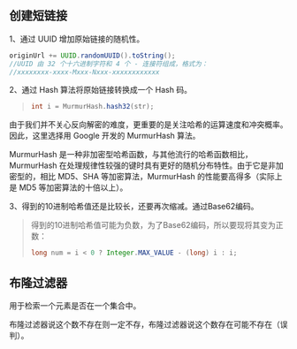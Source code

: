## 创建短链接

1、通过 UUID 增加原始链接的随机性。

```java
originUrl += UUID.randomUUID().toString();
//UUID 由 32 个十六进制字符和 4 个 - 连接符组成，格式为：
//xxxxxxxx-xxxx-Mxxx-Nxxx-xxxxxxxxxxxx
```

2、通过 Hash 算法将原始链接转换成一个 Hash 码。

> ```java
> int i = MurmurHash.hash32(str);
> ```

由于我们并不关心反向解密的难度，更重要的是关注哈希的运算速度和冲突概率。因此，这里选择用 Google 开发的 MurmurHash 算法。

MurmurHash 是一种非加密型哈希函数，与其他流行的哈希函数相比，MurmurHash 在处理规律性较强的键时具有更好的随机分布特性。由于它是非加密型的，相比 MD5、SHA 等加密算法，MurmurHash 的性能要高得多（实际上是 MD5 等加密算法的十倍以上）。

3、得到的10进制哈希值还是比较长，还要再次缩减。通过Base62编码。

> 得到的10进制哈希值可能为负数，为了Base62编码，所以要现将其变为正数：
>
> ```java
> long num = i < 0 ? Integer.MAX_VALUE - (long) i : i;
> ```

## 布隆过滤器

用于检索一个元素是否在一个集合中。

布隆过滤器说这个数不存在则一定不存，布隆过滤器说这个数存在可能不存在（误判）。



























